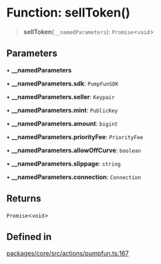 # Function: sellToken()

> **sellToken**(`__namedParameters`): `Promise`\<`void`\>

## Parameters

• **\_\_namedParameters**

• **\_\_namedParameters.sdk**: `PumpFunSDK`

• **\_\_namedParameters.seller**: `Keypair`

• **\_\_namedParameters.mint**: `PublicKey`

• **\_\_namedParameters.amount**: `bigint`

• **\_\_namedParameters.priorityFee**: `PriorityFee`

• **\_\_namedParameters.allowOffCurve**: `boolean`

• **\_\_namedParameters.slippage**: `string`

• **\_\_namedParameters.connection**: `Connection`

## Returns

`Promise`\<`void`\>

## Defined in

[packages/core/src/actions/pumpfun.ts:167](https://github.com/ai16z/eliza/blob/main/packages/core/src/actions/pumpfun.ts#L167)
